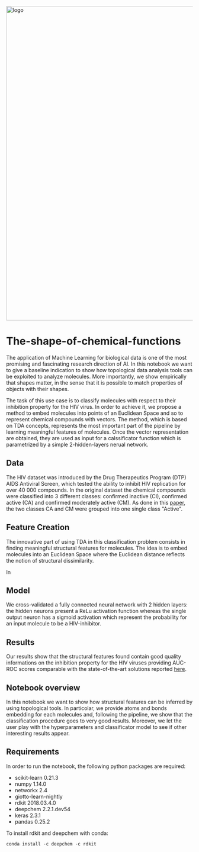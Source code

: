 <img src="https://www.giotto.ai/static/vector/logo.svg" alt="logo" width="850"/>

# The-shape-of-chemical-functions
The application of Machine Learning for biological data is one of the 
most promising and fascinating research direction of AI. In this notebook
we want to give a baseline indication to show how topological data analysis 
tools can be exploited to analyze molecules. More importantly, we show empirically
that shapes matter, in the sense that it is possible to match properties of objects with
their shapes.

The task of this use case is to classify molecules with respect to their 
inhibition property for the HIV virus. In order to achieve it, we propose a method 
to embed molecules into points of an Euclidean Space and so to represent chemical 
compounds with vectors. The method, which is based on TDA concepts, represents the 
most important part of the pipeline by learning meaningful features of molecules. Once 
the vector representation are obtained, they are used as input for a calssificator function
which is parametrized by a simple 2-hidden-layers nerual network. 


## Data
The HIV dataset was introduced by the Drug
Therapeutics Program (DTP) AIDS Antiviral Screen, which
tested the ability to inhibit HIV replication for over 40 000
compounds. In the original dataset the chemical compounds were classified
into 3 different classes: confirmed inactive (CI), confirmed active (CA)
and confirmed moderately active (CM). As done in this [paper](https://pubs.rsc.org/en/content/articlehtml/2018/sc/c7sc02664a), 
the two classes CA and CM were grouped into one single class "Active".

## Feature Creation
The innovative part of using TDA in this classification problem consists in finding meaningful structural features for molecules. The idea is to embed molecules into an Euclidean Space where the Euclidean distance reflects the notion of structural dissimilarity.

In 


## Model
We cross-validated a fully connected neural network with 2 hidden layers: the hidden neurons present a ReLu activation function whereas the single output neuron has a sigmoid activation which represent the probability for an input molecule to be a HIV-inhibitor.

## Results
Our results show that the structural features found contain good quality informations on the inhibition property for the HIV viruses providing AUC-ROC scores comparable with the state-of-the-art solutions reported [here](https://pubs.rsc.org/en/content/articlehtml/2018/sc/c7sc02664a).
 
## Notebook overview
In this notebook we want to show how structural features can be inferred by using topological tools. In particolar, we provide atoms and bonds embedding for each molecules and, following the pipeline, we show that the classification procedure goes to very good results. Moreover, we let the user play with the hyperparameters and classificator model to see if other interesting results appear.


## Requirements
In order to run the notebook, the following python packages are required: 

- scikit-learn 0.21.3
- numpy 1.14.0
- networkx 2.4
- giotto-learn-nightly
- rdkit 2018.03.4.0
- deepchem 2.2.1.dev54
- keras 2.3.1
- pandas 0.25.2

To install rdkit and deepchem with conda:


    conda install -c deepchem -c rdkit


